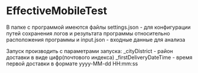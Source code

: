 # EffectiveMobileTest
В папке с программой имеются файлы settings.json - для конфигурации путей сохранения логов и результата программы относительно расположения программы
и input.json - входные данные для анализа

Запуск производить с параметрами запуска:
_cityDistrict - район доставки в виде цифр(почтового индекса)
_firstDeliveryDateTime - время первой доставки в формате yyyy-MM-dd HH:mm:ss 